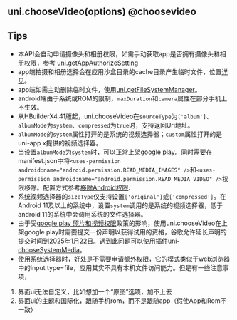 ## uni.chooseVideo(options) @choosevideo

<!-- UTSAPIJSON.chooseVideo.description -->

<!-- UTSAPIJSON.chooseVideo.compatibility -->

<!-- UTSAPIJSON.chooseVideo.param -->

<!-- UTSAPIJSON.chooseVideo.returnValue -->

<!-- UTSAPIJSON.chooseVideo.tutorial -->

<!-- UTSAPIJSON.chooseVideo.example -->

<!-- UTSAPIJSON.general_type.name -->

<!-- UTSAPIJSON.general_type.param -->

## Tips
* 本API会自动申请摄像头和相册权限，如需手动获取app是否拥有摄像头和相册权限，参考 [uni.getAppAuthorizeSetting](get-app-authorize-setting.md)
* app端拍摄和相册选择会在应用沙盒目录的cache目录产生临时文件，位置[详见](file-system-spec.md#cache)。
* app端如需主动删除临时文件，使用[uni.getFileSystemManager](get-file-system-manager.md)。
* android端由于系统或ROM的限制，`maxDuration`和`camera`属性在部分手机上不生效。
* 从HBuilderX4.41版起，uni.chooseVideo在`sourceType`为`['album']`、`albumMode`为`system`、`compressed`为`true`时，支持返回Uri地址。
* `albumMode`的`system`属性打开的是系统的视频选择器；`custom`属性打开的是uni-app x提供的视频选择器。
* 当设置`albumMode`为`system`时，可以正常上架google play。同时需要在manifest.json中将`<uses-permission android:name="android.permission.READ_MEDIA_IMAGES" />`和`<uses-permission android:name="android.permission.READ_MEDIA_VIDEO" />`权限移除。配置方式参考[移除Android权限](https://uniapp.dcloud.net.cn/tutorial/app-nativeresource-android.html#removepermissions).
* 系统视频选择器的`sizeType`仅支持设置`['original']`或`['compressed']`。在Android 11及以上的系统中，设置`system`调用的是系统的视频选择器，低于android 11的系统中会调用系统的文件选择器。
* 由于受[google play 照片和视频权限](https://support.google.com/googleplay/android-developer/answer/14115180)政策的影响，使用uni.chooseVideo在上架google play时需要提交一份声明以获得试用的资格，谷歌允许延长声明的提交时间到2025年1月22日。遇到此问题可以使用插件[uni-chooseSystemMedia](https://ext.dcloud.net.cn/plugin?id=20744)。
* 使用系统选择器时，好处是不需要申请额外权限，它的模式类似于web浏览器中的input type=file，应用其实不具有本机文件访问能力。但是有一些注意事项，
1. 界面ui无法自定义，比如想加一个“原图”选项，加不上去
2. 界面ui的主题和国际化，跟随手机rom，而不是跟随app（假使App和Rom不一致）
